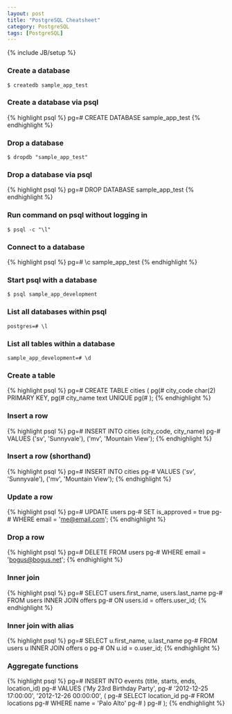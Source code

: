 ```yaml
---
layout: post
title: "PostgreSQL Cheatsheet"
category: PostgreSQL
tags: [PostgreSQL]
---
```

{% include JB/setup %}

### Create a database
    $ createdb sample_app_test

### Create a database via psql
{% highlight psql %}
pg=# CREATE DATABASE sample_app_test
{% endhighlight %}
### Drop a database
    $ dropdb "sample_app_test"

### Drop a database via psql
{% highlight psql %}
pg=# DROP DATABASE sample_app_test
{% endhighlight %}
### Run command on psql without logging in
    $ psql -c "\l"

### Connect to a database
{% highlight psql %}
pg=# \c sample_app_test
{% endhighlight %}   
### Start psql with a database
    $ psql sample_app_development

### List all databases within psql
    postgres=# \l

### List all tables within a database
    sample_app_development=# \d

### Create a table
{% highlight psql %}
pg=# CREATE TABLE cities (
pg(#   city_code char(2) PRIMARY KEY,
pg(#   city_name text UNIQUE
pg(# );
{% endhighlight %}
### Insert a row
{% highlight psql %}
pg=# INSERT INTO cities (city_code, city_name)
pg-# VALUES ('sv', 'Sunnyvale'), ('mv', 'Mountain View');
{% endhighlight %}
### Insert a row (shorthand)
{% highlight psql %}
pg=# INSERT INTO cities
pg-# VALUES ('sv', 'Sunnyvale'), ('mv', 'Mountain View');
{% endhighlight %}
### Update a row
{% highlight psql %}
pg=# UPDATE users
pg-# SET is_approved = true
pg-# WHERE email = 'me@email.com';
{% endhighlight %}
### Drop a row
{% highlight psql %}
pg=# DELETE FROM users
pg-# WHERE email = 'bogus@bogus.net';
{% endhighlight %}
### Inner join
{% highlight psql %}
pg=# SELECT users.first_name, users.last_name
pg-# FROM users INNER JOIN offers
pg-# ON users.id = offers.user_id;
{% endhighlight %}
### Inner join with alias
{% highlight psql %}
pg=# SELECT u.first_name, u.last_name
pg-# FROM users u INNER JOIN offers o
pg-# ON u.id = o.user_id;
{% endhighlight %}
### Aggregate functions
{% highlight psql %}
pg=# INSERT INTO events (title, starts, ends, location_id)
pg-#    VALUES ('My 23rd Birthday Party',
pg-#    '2012-12-25 17:00:00', '2012-12-26 00:00:00', (
pg-#        SELECT location_id
pg-#        FROM locations
pg-#        WHERE name = 'Palo Alto'
pg-#    )
pg-# );
{% endhighlight %}